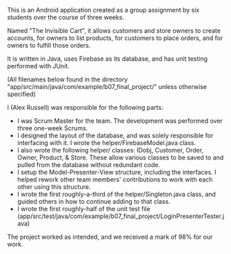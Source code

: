 This is an Android application created as a group assignment by six students over the course of three weeks.

Named "The Invisible Cart", it allows customers and store owners to create accounts, for owners to list products, for customers to place orders, and for owners to fulfill those orders.

It is written in Java, uses Firebase as its database, and has unit testing performed with JUnit.

(All filenames below found in the directory "app/src/main/java/com/example/b07_final_project/" unless otherwise specified)

I (Alex Russell) was responsible for the following parts:
- I was Scrum Master for the team. The development was performed over three one-week Scrums.
- I designed the layout of the database, and was solely responsible for interfacing with it. I wrote the helper/FirebaseModel.java class.
- I also wrote the following helper/ classes: IDobj, Customer, Order, Owner, Product, & Store. These allow various classes to be saved to and pulled from the database without redundant code.
- I setup the Model-Presenter-View structure, including the interfaces. I helped rework other team members' contributions to work with each other using this structure.
- I wrote the first roughly-a-third of the helper/Singleton.java class, and guided others in how to continue adding to that class.
- I wrote the first roughly-half of the unit test file (app/src/test/java/com/example/b07_final_project/LoginPresenterTester.java)

The project worked as intended, and we received a mark of 98% for our work.
